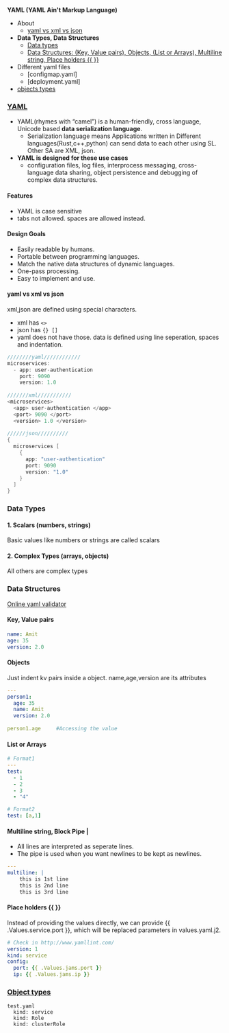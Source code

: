 **YAML (YAML Ain't Markup Language)**
- About
  - [yaml vs xml vs json](#vs)
- **Data Types, Data Structures**
  - [Data types](#dt)
  - [Data Structures: (Key, Value pairs), Objects, (List or Arrays), Multiline string, Place holders {{ }}](#ds)
- Different yaml files
  - [configmap.yaml]
  - [deployment.yaml]
- [objects types](#ot)

### [YAML](https://yaml.org/spec/)
- YAML(rhymes with “camel”) is a human-friendly, cross language, Unicode based **data serialization language**.
  - Serialization language means Applications written in Different languages(Rust,c++,python) can send data to each other using SL. Other SA are XML, json.
- **YAML is designed for these use cases**
  - configuration files, log files, interprocess messaging, cross-language data sharing, object persistence and debugging of complex data structures.
#### Features
  - YAML is case sensitive
  - tabs not allowed. spaces are allowed instead.
#### Design Goals
- Easily readable by humans.
- Portable between programming languages.
- Match the native data structures of dynamic languages.
- One-pass processing.
- Easy to implement and use.


<a name=vs></a>
#### yaml vs xml vs json
xml,json are defined using special characters. 
  - xml has `<>`
  - json has `{} []`
  - yaml does not have those. data is defined using line seperation, spaces and indentation.
```c
////////yaml////////////
microservices:
  - app: user-authentication
    port: 9090
    version: 1.0
    
///////xml///////////
<microservices>
  <app> user-authentication </app>
  <port> 9090 </port>
  <version> 1.0 </version>
  
//////json//////////
{
  microservices [
    {
      app: "user-authentication"
      port: 9090
      version: "1.0"
    }
  ]
}
```

<a name=dt></a>
### Data Types
#### 1. Scalars (numbers, strings)
Basic values like numbers or strings are called scalars
#### 2. Complex Types (arrays, objects)
All others are complex types 

<a name=ds></a>
### Data Structures
[Online yaml validator](http://www.yamllint.com/)

#### Key, Value pairs
```yml
name: Amit
age: 35
version: 2.0
```

#### Objects
Just indent kv pairs inside a object. name,age,version are its attributes
```yml
--- 
person1: 
  age: 35
  name: Amit
  version: 2.0
  
person1.age     #Accessing the value
```

#### List or Arrays
```yml
# Format1
---
test: 
  - 1
  - 2
  - 3
  - "4"

# Format2
test: [a,1]
```

#### Multiline string, Block Pipe |
- All lines are interpreted as seperate lines.
- The pipe is used when you want newlines to be kept as newlines.
```yml
--- 
multiline: |
    this is 1st line
    this is 2nd line
    this is 3rd line
```

#### Place holders {{ }}
Instead of providing the values directly, we can provide {{ .Values.service.port }}, which will be replaced parameters in values.yaml.j2.
```yml
# Check in http://www.yamllint.com/
version: 1
kind: service
config:
  port: {{ .Values.jams.port }}
  ip: {{ .Values.jams.ip }}
```

<a name=ot></a>
### [Object types](/System-Design/Concepts/Containers/Kubernets/README.md#ko)
```
test.yaml
  kind: service
  kind: Role
  kind: clusterRole
```
